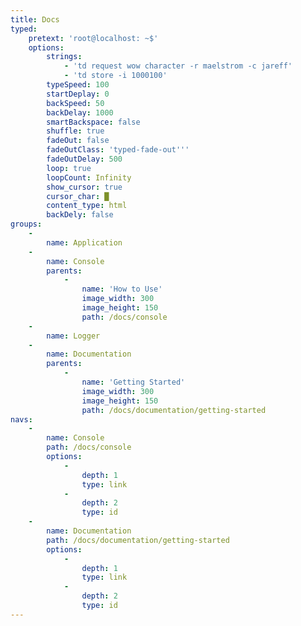 ```yaml
---
title: Docs
typed:
    pretext: 'root@localhost: ~$'
    options:
        strings:
            - 'td request wow character -r maelstrom -c jareff'
            - 'td store -i 1000100'
        typeSpeed: 100
        startDeplay: 0
        backSpeed: 50
        backDelay: 1000
        smartBackspace: false
        shuffle: true
        fadeOut: false
        fadeOutClass: 'typed-fade-out'''
        fadeOutDelay: 500
        loop: true
        loopCount: Infinity
        show_cursor: true
        cursor_char: █
        content_type: html
        backDely: false
groups:
    -
        name: Application
    -
        name: Console
        parents:
            -
                name: 'How to Use'
                image_width: 300
                image_height: 150
                path: /docs/console
    -
        name: Logger
    -
        name: Documentation
        parents:
            -
                name: 'Getting Started'
                image_width: 300
                image_height: 150
                path: /docs/documentation/getting-started
navs:
    -
        name: Console
        path: /docs/console
        options:
            -
                depth: 1
                type: link
            -
                depth: 2
                type: id
    -
        name: Documentation
        path: /docs/documentation/getting-started
        options:
            -
                depth: 1
                type: link
            -
                depth: 2
                type: id
---
```


